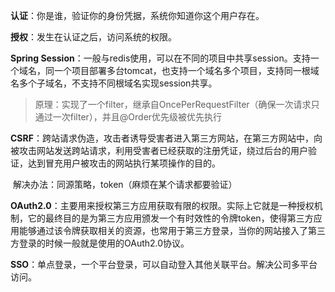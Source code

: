 **认证**：你是谁，验证你的身份凭据，系统你知道你这个用户存在。

**授权**：发生在认证之后，访问系统的权限。

**Spring Session**：一般与redis使用，可以在不同的项目中共享session。支持一个域名，同一个项目部署多台tomcat，也支持一个域名多个项目，支持同一根域名多个子域名，不支持不同根域名实现session共享。

> 原理：实现了一个filter，继承自OncePerRequestFilter（确保一次请求只通过一次filter），并且@Order优先级被优先执行

**CSRF**：跨站请求伪造，攻击者诱导受害者进入第三方网站，在第三方网站中，向被攻击网站发送跨站请求，利用受害者已经获取的注册凭证，绕过后台的用户验证，达到冒充用户被攻击的网站执行某项操作的目的。

​         解决办法：同源策略，token（麻烦在某个请求都要验证）

**OAuth2.0**：主要用来授权第三方应用获取有限的权限。实际上它就是一种授权机制，它的最终目的是为第三方应用颁发一个有时效性的令牌token，使得第三方应用能够通过该令牌获取相关的资源，也常用于第三方登录，当你的网站接入了第三方登录的时候一般就是使用的OAuth2.0协议。

**SSO**：单点登录，一个平台登录，可以自动登入其他关联平台。解决公司多平台访问。